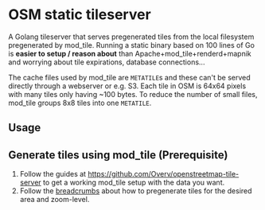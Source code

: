# OSM static tileserver

A Golang tileserver that serves pregenerated tiles from the local filesystem pregenerated by mod_tile.
Running a static binary based on 100 lines of Go is **easier to setup / reason about** than Apache+mod_tile+renderd+mapnik and worrying about tile expirations, database connections...

The cache files used by mod_tile are `METATILE`s and these can't be served directly through a webserver or e.g. S3.
Each tile in OSM is 64x64 pixels with many tiles only having ~100 bytes. To reduce the number of small files, mod_tile groups 8x8 tiles into one `METATILE`.

## Usage




## Generate tiles using mod_tile (Prerequisite)

1. Follow the guides at https://github.com/Overv/openstreetmap-tile-server to get a working mod_tile setup with the data you want.
2. Follow the [breadcrumbs](https://github.com/Overv/openstreetmap-tile-server/issues/15) about how to pregenerate tiles for the desired area and zoom-level.
